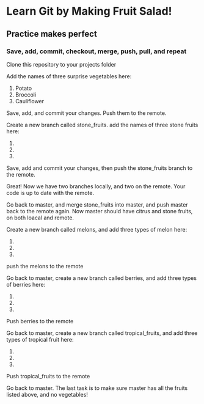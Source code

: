 # Learn Git by Making Fruit Salad!
## Practice makes perfect
### Save, add, commit, checkout, merge, push, pull, and repeat


Clone this repository to your projects folder


Add the names of three surprise vegetables here:

1. Potato
2. Broccoli
3. Cauliflower


Save, add, and commit your changes. Push them to the remote.


Create a new branch called stone_fruits.
add the names of three stone fruits here:

1.
2.
3.


Save, add and commit your changes, then push the stone_fruits branch to the remote. 


Great! Now we have two branches locally, and two on the remote. Your code is up to date with the remote.


Go back to master, and merge stone_fruits into master, and push master back to the remote again. Now master should have citrus and stone fruits, on both loacal and remote.


Create a new branch called melons, and add three types of melon here:

1.
2.
3.


push the melons to the remote


Go back to master, create a new branch called berries, and add three types of berries here:

1.
2.
3.


Push berries to the remote


Go back to master, create a new branch called tropical_fruits, and add three types of tropical fruit here:

1.
2.
3.


Push tropical_fruits to the remote


Go back to master. The last task is to make sure master has all the fruits listed above, and no vegetables!









